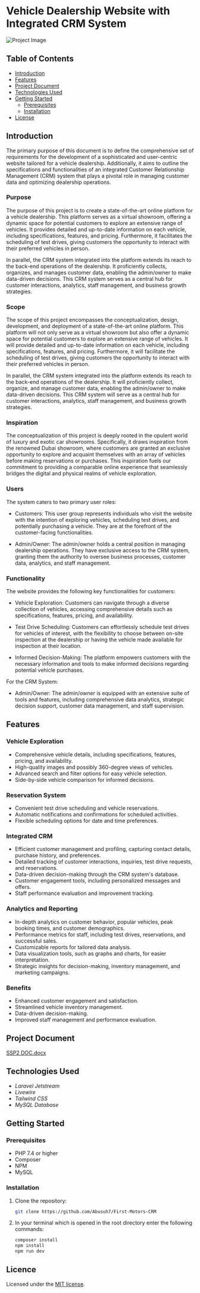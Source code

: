 # Vehicle Dealership Website with Integrated CRM System

![Project Image](https://github.com/Abusuh7/First-Motors-CRM/blob/main/ss_images/Landing.png)

## Table of Contents

- [Introduction](#introduction)
- [Features](#features)
- [Project Document](#project-document)
- [Technologies Used](#technologies-used)
- [Getting Started](#getting-started)
  - [Prerequisites](#prerequities)
  - [Installation](#installation)
- [License](#license)

## Introduction

The primary purpose of this document is to define the comprehensive set of requirements for the development of a sophisticated and user-centric website tailored for a vehicle dealership. Additionally, it aims to outline the specifications and functionalities of an integrated Customer Relationship Management (CRM) system that plays a pivotal role in managing customer data and optimizing dealership operations.

### Purpose

The purpose of this project is to create a state-of-the-art online platform for a vehicle dealership. This platform serves as a virtual showroom, offering a dynamic space for potential customers to explore an extensive range of vehicles. It provides detailed and up-to-date information on each vehicle, including specifications, features, and pricing. Furthermore, it facilitates the scheduling of test drives, giving customers the opportunity to interact with their preferred vehicles in person.

In parallel, the CRM system integrated into the platform extends its reach to the back-end operations of the dealership. It proficiently collects, organizes, and manages customer data, enabling the admin/owner to make data-driven decisions. This CRM system serves as a central hub for customer interactions, analytics, staff management, and business growth strategies.

### Scope

The scope of this project encompasses the conceptualization, design, development, and deployment of a state-of-the-art online platform. This platform will not only serve as a virtual showroom but also offer a dynamic space for potential customers to explore an extensive range of vehicles. It will provide detailed and up-to-date information on each vehicle, including specifications, features, and pricing. Furthermore, it will facilitate the scheduling of test drives, giving customers the opportunity to interact with their preferred vehicles in person.

In parallel, the CRM system integrated into the platform extends its reach to the back-end operations of the dealership. It will proficiently collect, organize, and manage customer data, enabling the admin/owner to make data-driven decisions. This CRM system will serve as a central hub for customer interactions, analytics, staff management, and business growth strategies.

### Inspiration

The conceptualization of this project is deeply rooted in the opulent world of luxury and exotic car showrooms. Specifically, it draws inspiration from the renowned Dubai showroom, where customers are granted an exclusive opportunity to explore and acquaint themselves with an array of vehicles before making reservations or purchases. This inspiration fuels our commitment to providing a comparable online experience that seamlessly bridges the digital and physical realms of vehicle exploration.

### Users

The system caters to two primary user roles:

- Customers: This user group represents individuals who visit the website with the intention of exploring vehicles, scheduling test drives, and potentially purchasing a vehicle. They are at the forefront of the customer-facing functionalities.

- Admin/Owner: The admin/owner holds a central position in managing dealership operations. They have exclusive access to the CRM system, granting them the authority to oversee business processes, customer data, analytics, and staff management.

### Functionality

The website provides the following key functionalities for customers:

- Vehicle Exploration: Customers can navigate through a diverse collection of vehicles, accessing comprehensive details such as specifications, features, pricing, and availability.

- Test Drive Scheduling: Customers can effortlessly schedule test drives for vehicles of interest, with the flexibility to choose between on-site inspection at the dealership or having the vehicle made available for inspection at their location.

- Informed Decision-Making: The platform empowers customers with the necessary information and tools to make informed decisions regarding potential vehicle purchases.

For the CRM System:

- Admin/Owner: The admin/owner is equipped with an extensive suite of tools and features, including comprehensive data analytics, strategic decision support, customer data management, and staff supervision.

## Features

### Vehicle Exploration
- Comprehensive vehicle details, including specifications, features, pricing, and availability.
- High-quality images and possibly 360-degree views of vehicles.
- Advanced search and filter options for easy vehicle selection.
- Side-by-side vehicle comparison for informed decisions.

### Reservation System
- Convenient test drive scheduling and vehicle reservations.
- Automatic notifications and confirmations for scheduled activities.
- Flexible scheduling options for date and time preferences.

### Integrated CRM
- Efficient customer management and profiling, capturing contact details, purchase history, and preferences.
- Detailed tracking of customer interactions, inquiries, test drive requests, and reservations.
- Data-driven decision-making through the CRM system's database.
- Customer engagement tools, including personalized messages and offers.
- Staff performance evaluation and improvement tracking.

### Analytics and Reporting
- In-depth analytics on customer behavior, popular vehicles, peak booking times, and customer demographics.
- Performance metrics for staff, including test drives, reservations, and successful sales.
- Customizable reports for tailored data analysis.
- Data visualization tools, such as graphs and charts, for easier interpretation.
- Strategic insights for decision-making, inventory management, and marketing campaigns.

### Benefits
- Enhanced customer engagement and satisfaction.
- Streamlined vehicle inventory management.
- Data-driven decision-making.
- Improved staff management and performance evaluation.

## Project Document

[SSP2 DOC.docx](https://github.com/Ravishka7/Aroma_Boutique_WebApp/files/12913663/SSP2.DOC.docx)

## Technologies Used

- *Laravel Jetstream*
- *Livewire*
- *Tailwind CSS*
- *MySQL Database*  

## Getting Started

### Prerequisites

- PHP 7.4 or higher
- Composer
- NPM
- MySQL

### Installation

1. Clone the repository:

   ```bash
   git clone https://github.com/Abusuh7/First-Motors-CRM

2. In your terminal which is opened in the root directory enter the following commands:

   ```bash
   composer install
   npm install
   npm run dev

## Licence

Licensed under the [MIT license](https://opensource.org/licenses/MIT).   

